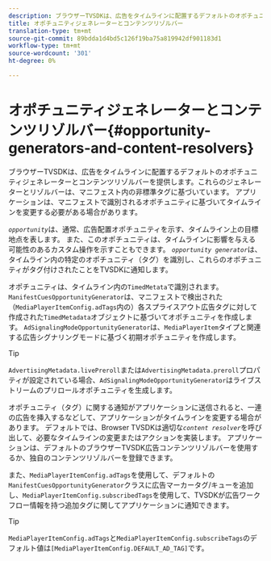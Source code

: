 ```yaml
---
description: ブラウザーTVSDKは、広告をタイムラインに配置するデフォルトのオポチュニティジェネレーターとコンテンツリゾルバーを提供します。これらのジェネレーターとリゾルバーは、マニフェスト内の非標準タグに基づいています。 アプリケーションは、マニフェストで識別されるオポチュニティに基づいてタイムラインを変更する必要がある場合があります。
title: オポチュニティジェネレーターとコンテンツリゾルバー
translation-type: tm+mt
source-git-commit: 89bdda1d4bd5c126f19ba75a819942df901183d1
workflow-type: tm+mt
source-wordcount: '301'
ht-degree: 0%

---
```



# オポチュニティジェネレーターとコンテンツリゾルバー{#opportunity-generators-and-content-resolvers}

ブラウザーTVSDKは、広告をタイムラインに配置するデフォルトのオポチュニティジェネレーターとコンテンツリゾルバーを提供します。これらのジェネレーターとリゾルバーは、マニフェスト内の非標準タグに基づいています。 アプリケーションは、マニフェストで識別されるオポチュニティに基づいてタイムラインを変更する必要がある場合があります。

*`opportunity`*&#x200B;は、通常、広告配置オポチュニティを示す、タイムライン上の目標地点を表します。 また、このオポチュニティは、タイムラインに影響を与える可能性のあるカスタム操作を示すこともできます。 *`opportunity generator`*&#x200B;は、タイムライン内の特定のオポチュニティ（タグ）を識別し、これらのオポチュニティがタグ付けされたことをTVSDKに通知します。

オポチュニティは、タイムライン内の`TimedMetata`で識別されます。 `ManifestCuesOpportunityGenerator`は、マニフェストで検出された（`MediaPlayerItemConfig.adTags`内の）各スプライスアウト広告タグに対して作成された`TimedMetadata`オブジェクトに基づいてオポチュニティを作成します。 `AdSignalingModeOpportunityGenerator`は、`MediaPlayerItem`タイプと関連する広告シグナリングモードに基づく初期オポチュニティを作成します。

>[!TIP]
>
>`AdvertisingMetadata.livePreroll`または`AdvertisingMetadata.preroll`プロパティが設定されている場合、`AdSignalingModeOpportunityGenerator`はライブストリームのプリロールオポチュニティを生成します。

オポチュニティ（タグ）に関する通知がアプリケーションに送信されると、一連の広告を挿入するなどして、アプリケーションがタイムラインを変更する場合があります。 デフォルトでは、Browser TVSDKは適切な&#x200B;*`content resolver`*&#x200B;を呼び出して、必要なタイムラインの変更またはアクションを実装します。 アプリケーションは、デフォルトのブラウザーTVSDK広告コンテンツリゾルバーを使用するか、独自のコンテンツリゾルバーを登録できます。

また、`MediaPlayerItemConfig.adTags`を使用して、デフォルトの`ManifestCuesOpportunityGenerator`クラスに広告マーカータグ/キューを追加し、`MediaPlayerItemConfig.subscribedTags`を使用して、TVSDKが広告ワークフロー情報を持つ追加タグに関してアプリケーションに通知できます。

>[!TIP]
>
>`MediaPlayerItemConfig.adTags`と`MediaPlayerItemConfig.subscribeTags`のデフォルト値は`[MediaPlayerItemConfig.DEFAULT_AD_TAG]`です。

